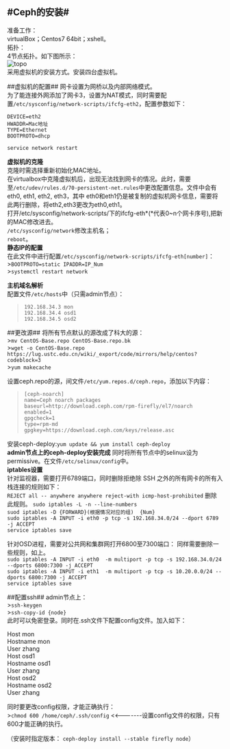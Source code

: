 #Ceph的安装#
--------------------------------------
准备工作：  
virtualBox；Centos7 64bit；xshell。  
拓扑：  
4节点拓扑。如下图所示：  
![topo](\img\ceph_min.png)  
采用虚拟机的安装方式。安装四台虚拟机。

##虚拟机的配置##
网卡设置为网桥以及内部网络模式。  
为了能连接外网添加了网卡3，设置为NAT模式，同时需要配置`/etc/sysconfig/network-scripts/ifcfg-eth2`，配置参数如下：
>  
`DEVICE=eth2`  
`HWADDR=Mac地址`  
`TYPE=Ethernet`  
`BOOTPROTO=dhcp`

`service network restart`

**虚拟机的克隆**    
克隆时需选择重新初始化MAC地址。  
在virtualbox中克隆虚拟机后，出现无法找到网卡的情况。此时，需要至`/etc/udev/rules.d/70-persistent-net.rules`中更改配置信息。文件中会有eth0, eth1, eth2, eth3，其中 eth0和eth1仍是被复制的虚拟机网卡信息，需要将此两行删除，将eth2,eth3更改为eth0,eth1。  
打开/etc/sysconfig/network-scripts/下的ifcfg-eth*(*代表0~n个网卡序号),把新的MAC修改进去。  
`/etc/sysconfig/network`修改主机名；  
`reboot`。  
**静态IP的配置**  
在此文件中进行配置`/etc/sysconfig/network-scripts/ifcfg-eth[number]`：  
\>`BOOTPROTO=static IPADDR=IP_Num`  
\>`systemctl restart network`  

**主机域名解析**  
配置文件`/etc/hosts`中（只需admin节点）：
>`192.168.34.3 mon`  
>`192.168.34.4 osd1`  
>`192.168.34.5 osd2`  

##更改源##
将所有节点默认的源改成了科大的源：  
\>`mv CentOS-Base.repo CentOS-Base.repo.bk`  
\>`wget -o CentOS-Base.repo https://lug.ustc.edu.cn/wiki/_export/code/mirrors/help/centos?codeblock=3`  
\>`yum makecache`  

设置ceph.repo的源，间文件`/etc/yum.repos.d/ceph.repo`，添加以下内容：  
>`[ceph-noarch]`  
`name=Ceph noarch packages`  
`baseurl=http://download.ceph.com/rpm-firefly/el7/noarch`  
`enabled=1`  
`gpgcheck=1`  
`type=rpm-md`  
`gpgkey=https://download.ceph.com/keys/release.asc`   

安装ceph-deploy:`yum update && yum install ceph-deploy`  
**admin节点上的ceph-deploy安装完成**
同时将所有节点中的selinux设为permissive。在文件`/etc/selinux/config`中。  
**iptables设置**  
针对监视器，需要打开6789端口，同时删除拒绝除 SSH 之外的所有网卡的所有入栈连接的规则如下：  
`REJECT all -- anywhere anywhere reject-with icmp-host-prohibited`
删除此规则。
`sudo iptables -L -n --line-numbers`  
`suod iptables -D {FORWARD}(根据情况对应的组)  {Num}`  
`sudo iptables -A INPUT -i eth0 -p tcp -s 192.168.34.0/24 --dport 6789 -j ACCEPT`  
`service iptables save`  

针对OSD进程，需要对公共网和集群网打开6800至7300端口：
同样需要删除一些规则，如上。  
`sudo iptables -A INPUT -i eth0  -m multiport -p tcp -s 192.168.34.0/24 --dports 6800:7300 -j ACCEPT`  
`sudo iptables -A INPUT -i eth1  -m multiport -p tcp -s 10.20.0.0/24 --dports 6800:7300 -j ACCEPT`  
`service iptables save`  
 
##配置ssh##
admin节点上：  
\>`ssh-keygen`  
\>`ssh-copy-id {node}`  
此时可以免密登录。同时在.ssh文件下配置config文件。加入如下：  
>
Host mon  
   Hostname mon  
   User zhang  
Host osd1  
   Hostname osd1  
   User zhang  
Host osd2  
   Hostname osd2  
   User zhang  

同时要更改config权限，才能正确执行：  
\>`chmod 600 /home/ceph/.ssh/config` <<-------设置config文件的权限，只有600才能正确的执行。

（安装时指定版本：
`ceph-deploy install --stable firefly node`）
